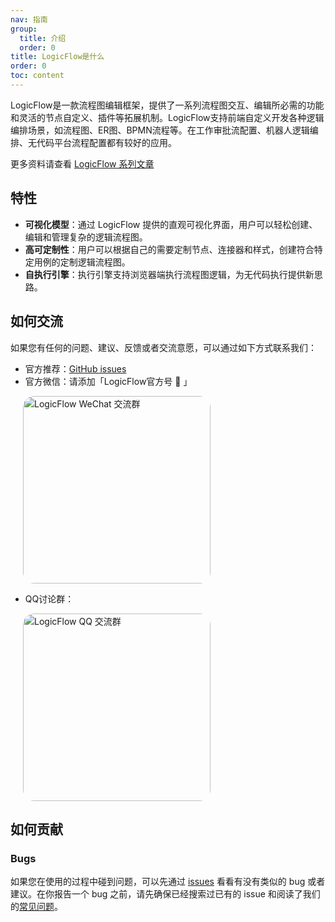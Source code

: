 ```yaml
---
nav: 指南
group:
  title: 介绍
  order: 0
title: LogicFlow是什么
order: 0
toc: content
---
```


LogicFlow是一款流程图编辑框架，提供了一系列流程图交互、编辑所必需的功能和灵活的节点自定义、插件等拓展机制。LogicFlow支持前端自定义开发各种逻辑编排场景，如流程图、ER图、BPMN流程等。在工作审批流配置、机器人逻辑编排、无代码平台流程配置都有较好的应用。

更多资料请查看 [LogicFlow 系列文章](../article/architecture-of-logicflow.zh.md)

## 特性

- **可视化模型**：通过 LogicFlow 提供的直观可视化界面，用户可以轻松创建、编辑和管理复杂的逻辑流程图。
- **高可定制性**：用户可以根据自己的需要定制节点、连接器和样式，创建符合特定用例的定制逻辑流程图。
- **自执行引擎**：执行引擎支持浏览器端执行流程图逻辑，为无代码执行提供新思路。

## 如何交流

如果您有任何的问题、建议、反馈或者交流意愿，可以通过如下方式联系我们：

- 官方推荐：[GitHub issues](https://github.com/didi/LogicFlow/issues)
- 官方微信：请添加「LogicFlow官方号 👨 」

<div>
  <img alt="LogicFlow WeChat 交流群" style="border-radius: 18px; margin-left: 20px" src="https://cdn.jsdelivr.net/gh/Logic-Flow/static@latest/assets/wechat.png" width="300" />
</div>

- QQ讨论群：

<div>
  <img alt="LogicFlow QQ 交流群" style="border-radius: 18px; margin-left: 20px" src="https://cdn.jsdelivr.net/gh/Logic-Flow/static@latest/assets/qq.png" width="300" />
</div>

## 如何贡献

### Bugs

如果您在使用的过程中碰到问题，可以先通过 [issues](https://github.com/didi/LogicFlow/issues) 看看有没有类似的
bug 或者建议。在你报告一个 bug 之前，请先确保已经搜索过已有的 issue
和阅读了我们的[常见问题](https://github.com/didi/LogicFlow/discussions)。

<!-- ### 行为准则

### 加入社区 -->
